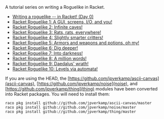 A tutorial series on writing a Roguelike in Racket. 

* [Writing a roguelike -- in Racket! (Day 0)](http://blog.jverkamp.com/2013/03/28/writing-a-roguelike-in-racket-day-0/)
* [Racket Roguelike 1: A GUI, screens, I/O, and you!](http://blog.jverkamp.com/2013/04/04/racket-roguelike-1-a-gui-screens-io-and-you/)
* [Racket Roguelike 2: Infinite caves!](http://blog.jverkamp.com/2013/04/11/racket-roguelike-2-infinite-caves/)
* [Racket Roguelike 3: Rats, rats, everywhere!](http://blog.jverkamp.com/2013/04/18/racket-roguelike-3-rats-rats-everywhere/)
* [Racket Roguelike 4: Slightly smarter critters!](http://blog.jverkamp.com/2013/04/25/racket-roguelike-4-slightly-smarter-critters/)
* [Racket Roguelike 5: Armors and weapons and potions, oh my!](http://blog.jverkamp.com/2013/05/02/racket-roguelike-5-armors-and-weapons-and-potions-oh-my/)
* [Racket Roguelike 6: Dig deeper!](http://blog.jverkamp.com/2013/05/10/racket-roguelike-6-dig-deeper/)
* [Racket Roguelike 7: Into darkness!](http://blog.jverkamp.com/2013/05/17/racket-roguelike-7-into-darkness/)
* [Racket Roguelike 8: A million words!](http://blog.jverkamp.com/2013/06/21/racket-roguelike-8-a-million-words/)
* [Racket Roguelike 9: Daedalus' wrath!](http://blog.jverkamp.com/2013/06/28/racket-roguelike-9-daedalus-wrath/)
* [Racket Roguelike 10: Levels via automata!](http://blog.jverkamp.com/2013/07/05/racket-roguelike-10-levels-via-automata/)

If you are using the HEAD, the [https://github.com/jpverkamp/ascii-canvas](ascii-canvas), 
[https://github.com/jpverkamp/noise](noise), and [https://github.com/jpverkamp/thing](thing)
modules have been converted into Racket packages. You will need to install them:

    raco pkg install github://github.com/jpverkamp/ascii-canvas/master
    raco pkg install github://github.com/jpverkamp/noise/master
    raco pkg install github://github.com/jpverkamp/thing/master
